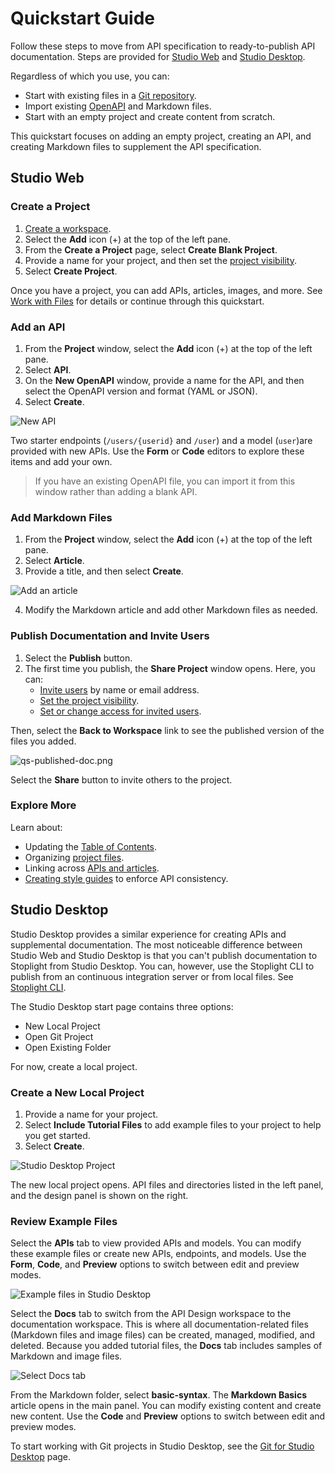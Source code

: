 # Quickstart Guide

Follow these steps to move from API specification to ready-to-publish API documentation. Steps are provided for [Studio Web](#studio-web) and [Studio Desktop](#studio-desktop).

Regardless of which you use, you can:

* Start with existing files in a [Git repository](../7.-projects/adding-projects.md#add-projects-from-git).
* Import existing [OpenAPI](../7.-projects/adding-projects.md#import-an-open-api-file) and Markdown files.
* Start with an empty project and create content from scratch.

This quickstart focuses on adding an empty project, creating an API, and  creating Markdown files to supplement the API specification.

## Studio Web

### Create a Project

1. [Create a workspace](../2.-workspaces/a.creating-a-workspace.md).
2. Select the **Add** icon (+) at the top of the left pane.
3. From the **Create a Project** page, select **Create Blank Project**.
4. Provide a name for your project, and then set the [project visibility](../2.-workspaces/l.project-roles.md). 
5. Select **Create Project**.

Once you have a project, you can add APIs, articles, images, and more. See [Work with Files](../7.-projects/working-with-files.md) for details or continue through this quickstart.

### Add an API

1. From the **Project** window, select the **Add** icon (+) at the top of the left pane.
2. Select **API**.
3. On the **New OpenAPI** window, provide a name for the API, and then select the OpenAPI version and format (YAML or JSON). 
4. Select **Create**.

![New API](https://stoplight.io/api/v1/projects/cHJqOjI/images/uvq5aE872yk)

Two starter endpoints (`/users/{userid}` and `/user`) and a model (`user`)are provided with new APIs. Use the **Form** or **Code** editors to explore these items and add your own.

> If you have an existing OpenAPI file, you can import it from this window rather than adding a blank API.

### Add Markdown Files

1. From the **Project** window, select the **Add** icon (+) at the top of the left pane.
2. Select **Article**.
3. Provide a title, and then select **Create**.

![Add an article](https://stoplight.io/api/v1/projects/cHJqOjI/images/wIrrw7g2Rf8)

4. Modify the Markdown article and add other Markdown files as needed. 

### Publish Documentation and Invite Users

1. Select the **Publish** button.
2. The first time you publish, the **Share Project** window opens. Here, you can:
   * [Invite users](../2.-workspaces/d.inviting-your-team.md) by name or email address.
   * [Set the project visibility](../2.-workspaces/l.project-roles.md#project-visibility).
   * [Set or change access for invited users](../2.-workspaces/l.project-roles.md#project-visibility).

Then, select the **Back to Workspace** link to see the published version of the files you added.

![qs-published-doc.png](https://stoplight.io/api/v1/projects/cHJqOjI/images/WHtUH74wVyU)

Select the **Share** button to invite others to the project.

### Explore More

Learn about:

* Updating the [Table of Contents](../4.-documentation/Sidebar/d.table-of-contents.md).
* Organizing [project files](../2.-workspaces/c.config.md).
* Linking across [APIs and articles](../4.-documentation/stoplight-urls.md#about-relative-links).
* [Creating style guides](../2a.-style-guides/a.style-guide-projects.md) to enforce API consistency.

## Studio Desktop

Studio Desktop provides a similar experience for creating APIs and supplemental documentation. The most noticeable difference between Studio Web and Studio Desktop is that you can't publish documentation to Stoplight from Studio Desktop. You can, however, use the Stoplight CLI to publish from an continuous integration server or from local files. See [Stoplight CLI](https://meta.stoplight.io/docs/platform/ZG9jOjQ1NTQxMw-publish-with-the-stoplight-cli).  

The Studio Desktop start page contains three options: 

* New Local Project 
* Open Git Project
* Open Existing Folder

For now, create a local project.

### Create a New Local Project

1. Provide a name for your project.
2. Select **Include Tutorial Files** to add example files to your project to help you get started. 
3. Select **Create**.

![Studio Desktop Project](https://stoplight.io/api/v1/projects/cHJqOjI/images/lBbFDltTBvI)

The new local project opens. API files and directories listed in the left panel, and the design panel is shown on the right.

### Review Example Files

Select the **APIs** tab to view provided APIs and models. You can modify these example files or create new APIs, endpoints, and models. Use the **Form**, **Code**, and **Preview** options to switch between edit and preview modes. 

![Example files in Studio Desktop](https://stoplight.io/api/v1/projects/cHJqOjI/images/t1GvGbRow08)

Select the **Docs** tab to switch from the API Design workspace to the documentation workspace. This is where all documentation-related files (Markdown files and image files) can be created, managed, modified, and deleted. Because you added tutorial files, the **Docs** tab includes samples of Markdown and image files.

![Select Docs tab](https://stoplight.io/api/v1/projects/cHJqOjU/images/Tfqz2ZXG65k)

From the Markdown folder, select **basic-syntax**. The **Markdown Basics** article opens in the main panel. You can modify existing content and create new content. Use the **Code** and **Preview** options to switch between edit and preview modes.

To start working with Git projects in Studio Desktop, see the [Git for Studio Desktop](../2.-workspaces/configure-git/j.git-studio-desktop.md) page.
